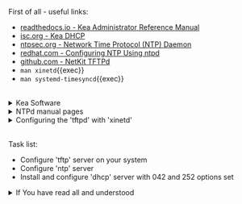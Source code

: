 First of all - useful links:

- [readthedocs.io - Kea Administrator Reference Manual](https://kea.readthedocs.io/en/latest/)
- [isc.org - Kea DHCP](https://www.isc.org/kea/)
- [ntpsec.org - Network Time Protocol (NTP) Daemon](https://docs.ntpsec.org/latest/ntpd.html)
- [redhat.com - Configuring NTP Using ntpd](https://access.redhat.com/documentation/ru-ru/red_hat_enterprise_linux/7/html/system_administrators_guide/ch-configuring_ntp_using_ntpd)
- [github.com - NetKit TFTPd](https://github.com/ClausKlein/netkit-tftp)
- `man xinetd`{{exec}}
- `man systemd-timesyncd`{{exec}}
<br>
<details><summary>Kea Software</summary>
<pre>
  <strong>keactrl</strong>    — This tool starts, stops, reconfigures, and reports the status of the Kea servers.
  <strong>kea-dhcp4</strong>  — The DHCPv4 server process. This process responds to DHCPv4 queries from clients.
  <strong>kea-dhcp6</strong>  — The DHCPv6 server process. This process responds to DHCPv6 queries from clients.
  <strong>kea-dhcp-ddns</strong> — The DHCP Dynamic DNS process. This process acts as an intermediary between the DHCP servers and external DNS servers.
  <strong>kea-admin</strong>  — This is a useful tool for database backend maintenance (creating a new database, checking versions, upgrading, etc.).
  <strong>kea-lfc</strong>    — This process removes redundant information from the files used to provide persistent storage for the memfile database backend.
  <strong>kea-ctrl-agent</strong> — The Kea Control Agent (CA) is a daemon that exposes a RESTful control interface for managing Kea servers.
  <strong>kea-netconf</strong>  — kea-netconf is an agent that provides a YANG/NETCONF interface for configuring Kea.
  <strong>kea-shell</strong>    — This simple text client uses the REST interface to connect to the Kea Control Agent.
  <strong>perfdhcp</strong>     — This is a DHCP benchmarking tool which simulates multiple clients to test both DHCPv4 and DHCPv6 server performance.
</pre>
</details>
<details><summary>NTPd manual pages</summary>
<pre>
  <strong>ntp.conf(5)</strong>  - ntpd Configuration File
  <strong>ntp.keys(5)</strong>  - NTP symmetric key file format
  <strong>ntpd(8)</strong>      - Network Time Protocol (NTP) daemon
  <strong>ntpdig(1)</strong>    - Simple Network Time Protocol (SNTP) client
  <strong>ntpfrob(8)</strong>   - frob the local clock hardware
  <strong>ntpkeygen(8)</strong> - generate public and private keys
  <strong>ntpleapfetch(8)</strong> - fetch and manage leap-offset file
  <strong>ntploggps(1)</strong>   - log gpsd data for use by ntpviz
  <strong>ntplogtemp(1)</strong>  - log system temperature data for use by ntpviz
  <strong>ntpmon(1)</strong>      - real-time NTP status monitor
  <strong>ntpq(1)</strong>      - standard NTP query program
  <strong>ntpsnmp(1)</strong>   - an AgentX Simple Network Management Protocol sub-agent [experimental]
  <strong>ntpsweep(1)</strong>  - print information about given NTP servers
  <strong>ntptime(8)</strong>   - read and set kernel time variables
  <strong>ntptrace(1)</strong>  - trace a chain of NTP servers back to the primary source
  <strong>ntpviz(1)</strong>    - make offset, jitter, and other plots from logfiles
  <strong>ntpwait(8)</strong>   - wait until ntpd is in synchronized state
</pre>
</details>
<details><summary>Configuring the 'tftpd' with 'xinetd'</summary>
<pre>
# in /etc/xinetd.d/tftp
service tftp
{
	socket_type   = dgram
	protocol      = udp
	wait          = yes
	user          = root
	server        = /usr/sbin/in.tftpd
	server_args   = -s /tftpboot
	disable       = no
	per_source    = 11
	cps           = 100 2
	flags         = IPv4
}
# systemctl restart xinetd
</pre>
</details>
<br>

Task list:
- Configure 'tftp' server on your system
- Configure 'ntp' server
- Install and configure 'dhcp' server with 042 and 252 options set

<details><summary>If You have read all and understood</summary>
<pre>
`touch IReadAllAndUndnderstood`{{exec}}
</pre>
